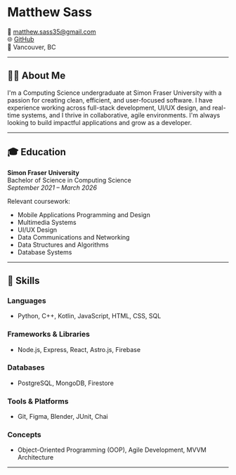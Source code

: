 # Matthew Sass

📧 matthew.sass35@gmail.com  
🌐 [GitHub](https://github.com/matthew-sass)  
📍 Vancouver, BC  

---

## 👨‍💻 About Me

I'm a Computing Science undergraduate at Simon Fraser University with a passion for creating clean, efficient, and user-focused software. I have experience working across full-stack development, UI/UX design, and real-time systems, and I thrive in collaborative, agile environments. I'm always looking to build impactful applications and grow as a developer.

---

## 🎓 Education

**Simon Fraser University**  
Bachelor of Science in Computing Science  
*September 2021 – March 2026*  

Relevant coursework:  
- Mobile Applications Programming and Design  
- Multimedia Systems  
- UI/UX Design  
- Data Communications and Networking  
- Data Structures and Algorithms  
- Database Systems  

---

## 🧠 Skills

### Languages
- Python, C++, Kotlin, JavaScript, HTML, CSS, SQL

### Frameworks & Libraries
- Node.js, Express, React, Astro.js, Firebase

### Databases
- PostgreSQL, MongoDB, Firestore

### Tools & Platforms
- Git, Figma, Blender, JUnit, Chai

### Concepts
- Object-Oriented Programming (OOP), Agile Development, MVVM Architecture

---

